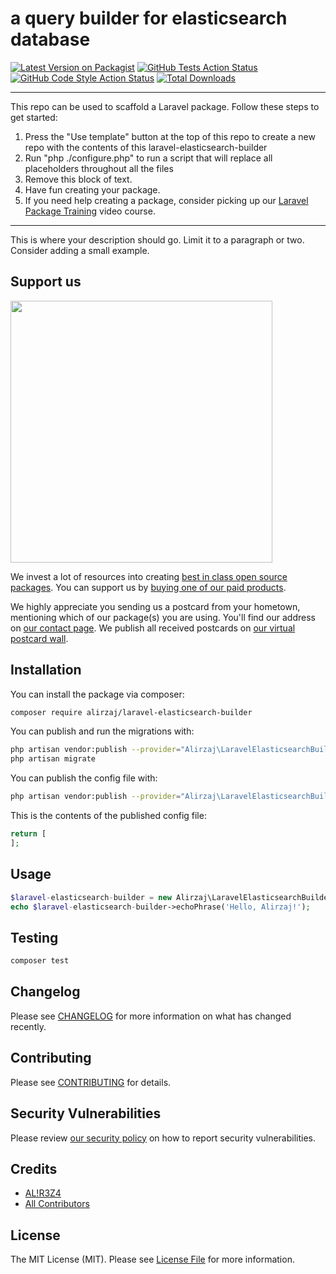 # a query builder for elasticsearch database

[![Latest Version on Packagist](https://img.shields.io/packagist/v/alirzaj/laravel-elasticsearch-builder.svg?style=flat-square)](https://packagist.org/packages/alirzaj/laravel-elasticsearch-builder)
[![GitHub Tests Action Status](https://img.shields.io/github/workflow/status/alirzaj/laravel-elasticsearch-builder/run-tests?label=tests)](https://github.com/alirzaj/laravel-elasticsearch-builder/actions?query=workflow%3Arun-tests+branch%3Amain)
[![GitHub Code Style Action Status](https://img.shields.io/github/workflow/status/alirzaj/laravel-elasticsearch-builder/Check%20&%20fix%20styling?label=code%20style)](https://github.com/alirzaj/laravel-elasticsearch-builder/actions?query=workflow%3A"Check+%26+fix+styling"+branch%3Amain)
[![Total Downloads](https://img.shields.io/packagist/dt/alirzaj/laravel-elasticsearch-builder.svg?style=flat-square)](https://packagist.org/packages/alirzaj/laravel-elasticsearch-builder)

---
This repo can be used to scaffold a Laravel package. Follow these steps to get started:

1. Press the "Use template" button at the top of this repo to create a new repo with the contents of this laravel-elasticsearch-builder
2. Run "php ./configure.php" to run a script that will replace all placeholders throughout all the files
3. Remove this block of text.
4. Have fun creating your package.
5. If you need help creating a package, consider picking up our <a href="https://laravelpackage.training">Laravel Package Training</a> video course.
---

This is where your description should go. Limit it to a paragraph or two. Consider adding a small example.

## Support us

[<img src="https://github-ads.s3.eu-central-1.amazonaws.com/laravel-elasticsearch-builder.jpg?t=1" width="419px" />](https://spatie.be/github-ad-click/laravel-elasticsearch-builder)

We invest a lot of resources into creating [best in class open source packages](https://spatie.be/open-source). You can support us by [buying one of our paid products](https://spatie.be/open-source/support-us).

We highly appreciate you sending us a postcard from your hometown, mentioning which of our package(s) you are using. You'll find our address on [our contact page](https://spatie.be/about-us). We publish all received postcards on [our virtual postcard wall](https://spatie.be/open-source/postcards).

## Installation

You can install the package via composer:

```bash
composer require alirzaj/laravel-elasticsearch-builder
```

You can publish and run the migrations with:

```bash
php artisan vendor:publish --provider="Alirzaj\LaravelElasticsearchBuilder\LaravelElasticsearchBuilderServiceProvider" --tag="laravel-elasticsearch-builder-migrations"
php artisan migrate
```

You can publish the config file with:
```bash
php artisan vendor:publish --provider="Alirzaj\LaravelElasticsearchBuilder\LaravelElasticsearchBuilderServiceProvider" --tag="laravel-elasticsearch-builder-config"
```

This is the contents of the published config file:

```php
return [
];
```

## Usage

```php
$laravel-elasticsearch-builder = new Alirzaj\LaravelElasticsearchBuilder();
echo $laravel-elasticsearch-builder->echoPhrase('Hello, Alirzaj!');
```

## Testing

```bash
composer test
```

## Changelog

Please see [CHANGELOG](CHANGELOG.md) for more information on what has changed recently.

## Contributing

Please see [CONTRIBUTING](.github/CONTRIBUTING.md) for details.

## Security Vulnerabilities

Please review [our security policy](../../security/policy) on how to report security vulnerabilities.

## Credits

- [AL!R3Z4](https://github.com/alirzaj)
- [All Contributors](../../contributors)

## License

The MIT License (MIT). Please see [License File](LICENSE.md) for more information.
